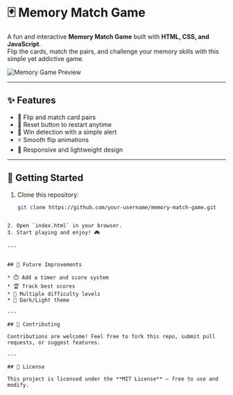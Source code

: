 # 🃏 Memory Match Game

A fun and interactive **Memory Match Game** built with **HTML, CSS, and JavaScript**.  
Flip the cards, match the pairs, and challenge your memory skills with this simple yet addictive game.  

![Memory Game Preview](https://via.placeholder.com/600x300.png?text=Memory+Match+Game) <!-- استبدليها بصورة من اللعبة -->

---

## ✨ Features
- 🎴 Flip and match card pairs  
- 🔄 Reset button to restart anytime  
- 🎉 Win detection with a simple alert  
- ⚡ Smooth flip animations  
- 📱 Responsive and lightweight design  

---

## 🚀 Getting Started
1. Clone this repository:
   ```bash
   git clone https://github.com/your-username/memory-match-game.git
````

2. Open `index.html` in your browser.
3. Start playing and enjoy! 🎮

---


## 🎯 Future Improvements

* ⏱️ Add a timer and score system
* 🏆 Track best scores
* 🎨 Multiple difficulty levels
* 🌙 Dark/Light theme

---

## 🤝 Contributing

Contributions are welcome! Feel free to fork this repo, submit pull requests, or suggest features.

---

## 📜 License

This project is licensed under the **MIT License** – free to use and modify.
